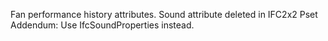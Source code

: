 Fan performance history attributes.
Sound attribute deleted in IFC2x2 Pset Addendum: Use IfcSoundProperties instead.